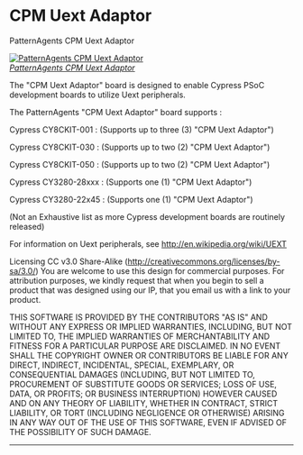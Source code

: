 CPM Uext Adaptor
====================

PatternAgents CPM Uext Adaptor

[![PatternAgents CPM Uext Adaptor](http://www.patternagent.com/img/project/CPM_Uext/CPM_Uext_model.png)  
*PatternAgents CPM Uext Adaptor*](http://www.patternagent.com/projects/CPM_Uext.html)

The "CPM Uext Adaptor" board is designed to enable Cypress PSoC development boards to utilize Uext peripherals.

The PatternAgents "CPM Uext Adaptor" board supports :

Cypress CY8CKIT-001 : (Supports up to three (3) "CPM Uext Adaptor")

Cypress CY8CKIT-030 : (Supports up to two (2) "CPM Uext Adaptor")

Cypress CY8CKIT-050 : (Supports up to two (2) "CPM Uext Adaptor")

Cypress CY3280-28xxx : (Supports one (1) "CPM Uext Adaptor")

Cypress CY3280-22x45 : (Supports one (1) "CPM Uext Adaptor")

(Not an Exhaustive list as more Cypress development boards are routinely released)

For information on Uext peripherals, see http://en.wikipedia.org/wiki/UEXT

Licensing CC v3.0 Share-Alike (http://creativecommons.org/licenses/by-sa/3.0/) 
You are welcome to use this design for commercial purposes. 
For attribution purposes, we kindly request that when you begin to sell a product 
that was designed using our IP, that you email us with a link to your product.

THIS SOFTWARE IS PROVIDED BY THE CONTRIBUTORS "AS IS" AND WITHOUT ANY EXPRESS OR IMPLIED WARRANTIES, 
INCLUDING, BUT NOT LIMITED TO, THE IMPLIED WARRANTIES OF MERCHANTABILITY AND FITNESS FOR A PARTICULAR PURPOSE ARE DISCLAIMED. 
IN NO EVENT SHALL THE COPYRIGHT OWNER OR CONTRIBUTORS BE LIABLE FOR ANY DIRECT, INDIRECT, INCIDENTAL, SPECIAL, EXEMPLARY, 
OR CONSEQUENTIAL DAMAGES (INCLUDING, BUT NOT LIMITED TO, PROCUREMENT OF SUBSTITUTE GOODS OR SERVICES; LOSS OF USE, DATA, 
OR PROFITS; OR BUSINESS INTERRUPTION) HOWEVER CAUSED AND ON ANY THEORY OF LIABILITY, WHETHER IN CONTRACT, 
STRICT LIABILITY, OR TORT (INCLUDING NEGLIGENCE OR OTHERWISE) ARISING IN ANY WAY OUT OF THE USE OF THIS SOFTWARE, 
EVEN IF ADVISED OF THE POSSIBILITY OF SUCH DAMAGE. 

-------------------------------------------------------------------------------------------
